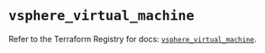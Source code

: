 # `vsphere_virtual_machine`

Refer to the Terraform Registry for docs: [`vsphere_virtual_machine`](https://registry.terraform.io/providers/hashicorp/vsphere/2.8.2/docs/resources/virtual_machine).

